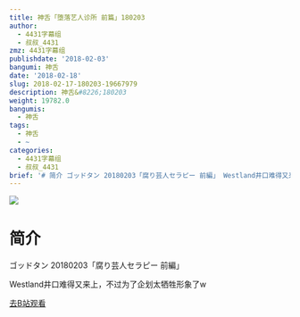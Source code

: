 ```yaml
---
title: 神舌「堕落艺人诊所 前篇」180203
author:
  - 4431字幕组
  - 叔叔_4431
zmz: 4431字幕组
publishdate: '2018-02-03'
bangumi: 神舌
date: '2018-02-18'
slug: 2018-02-17-180203-19667979
description: 神舌&#8226;180203
weight: 19782.0
bangumis:
  - 神舌
tags:
  - 神舌
  - ~
categories:
  - 4431字幕组
  - 叔叔_4431
brief: '# 简介 ゴッドタン 20180203「腐り芸人セラピー 前編」 Westland井口难得又来上，不过为了企划太牺牲形象了w'
---
```

![](https://i.imgur.com/uhZrcxs.png)
# 简介  
ゴッドタン 20180203「腐り芸人セラピー 前編」

Westland井口难得又来上，不过为了企划太牺牲形象了w  

[去B站观看](https://www.bilibili.com/video/av19667979/)
 
